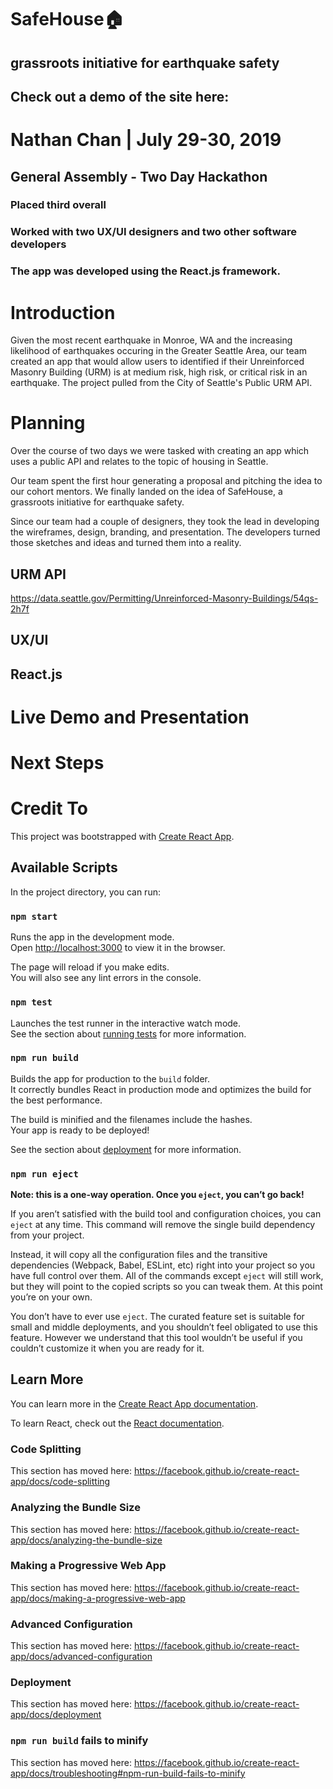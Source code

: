# SafeHouse🏠
## grassroots initiative for earthquake safety

## Check out a demo of the site here: 

# Nathan Chan | July 29-30, 2019
## General Assembly - Two Day Hackathon
### Placed third overall
### Worked with two UX/UI designers and two other software developers
### The app was developed using the React.js framework. 

# Introduction
Given the most recent earthquake in Monroe, WA and the increasing likelihood of earthquakes occuring in the Greater Seattle Area, our team created an app that would allow users to identified if their Unreinforced Masonry Building (URM) is at medium risk, high risk, or critical risk in an earthquake. The project pulled from the City of Seattle's Public URM API. 

# Planning
Over the course of two days we were tasked with creating an app which uses a public API and relates to the topic of housing in Seattle. 

Our team spent the first hour generating a proposal and pitching the idea to our cohort mentors. We finally landed on the idea of SafeHouse, a grassroots initiative for earthquake safety. 

Since our team had a couple of designers, they took the lead in developing the wireframes, design, branding, and presentation. The developers turned those sketches and ideas and turned them into a reality. 

## URM API

https://data.seattle.gov/Permitting/Unreinforced-Masonry-Buildings/54qs-2h7f


## UX/UI 


## React.js


# Live Demo and Presentation


# Next Steps



# Credit To 







This project was bootstrapped with [Create React App](https://github.com/facebook/create-react-app).

## Available Scripts

In the project directory, you can run:

### `npm start`

Runs the app in the development mode.<br>
Open [http://localhost:3000](http://localhost:3000) to view it in the browser.

The page will reload if you make edits.<br>
You will also see any lint errors in the console.

### `npm test`

Launches the test runner in the interactive watch mode.<br>
See the section about [running tests](https://facebook.github.io/create-react-app/docs/running-tests) for more information.

### `npm run build`

Builds the app for production to the `build` folder.<br>
It correctly bundles React in production mode and optimizes the build for the best performance.

The build is minified and the filenames include the hashes.<br>
Your app is ready to be deployed!

See the section about [deployment](https://facebook.github.io/create-react-app/docs/deployment) for more information.

### `npm run eject`

**Note: this is a one-way operation. Once you `eject`, you can’t go back!**

If you aren’t satisfied with the build tool and configuration choices, you can `eject` at any time. This command will remove the single build dependency from your project.

Instead, it will copy all the configuration files and the transitive dependencies (Webpack, Babel, ESLint, etc) right into your project so you have full control over them. All of the commands except `eject` will still work, but they will point to the copied scripts so you can tweak them. At this point you’re on your own.

You don’t have to ever use `eject`. The curated feature set is suitable for small and middle deployments, and you shouldn’t feel obligated to use this feature. However we understand that this tool wouldn’t be useful if you couldn’t customize it when you are ready for it.

## Learn More

You can learn more in the [Create React App documentation](https://facebook.github.io/create-react-app/docs/getting-started).

To learn React, check out the [React documentation](https://reactjs.org/).

### Code Splitting

This section has moved here: https://facebook.github.io/create-react-app/docs/code-splitting

### Analyzing the Bundle Size

This section has moved here: https://facebook.github.io/create-react-app/docs/analyzing-the-bundle-size

### Making a Progressive Web App

This section has moved here: https://facebook.github.io/create-react-app/docs/making-a-progressive-web-app

### Advanced Configuration

This section has moved here: https://facebook.github.io/create-react-app/docs/advanced-configuration

### Deployment

This section has moved here: https://facebook.github.io/create-react-app/docs/deployment

### `npm run build` fails to minify

This section has moved here: https://facebook.github.io/create-react-app/docs/troubleshooting#npm-run-build-fails-to-minify
